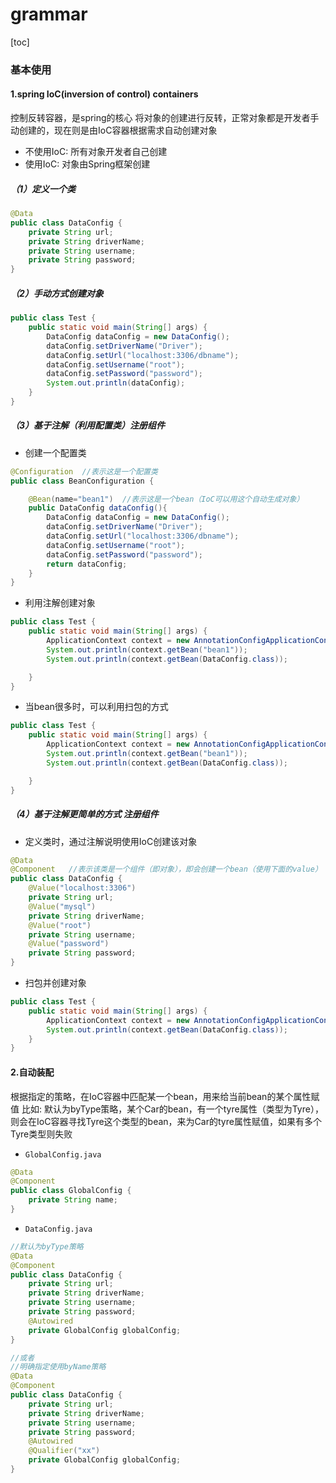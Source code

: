 # grammar

[toc]

### 基本使用

#### 1.spring IoC(inversion of control) containers
控制反转容器，是spring的核心
将对象的创建进行反转，正常对象都是开发者手动创建的，现在则是由IoC容器根据需求自动创建对象
* 不使用IoC: 所有对象开发者自己创建
* 使用IoC: 对象由Spring框架创建

##### （1）定义一个类
```java
@Data
public class DataConfig {
    private String url;
    private String driverName;
    private String username;
    private String password;
}
```

##### （2）手动方式创建对象
```java
public class Test {
    public static void main(String[] args) {
        DataConfig dataConfig = new DataConfig();
        dataConfig.setDriverName("Driver");
        dataConfig.setUrl("localhost:3306/dbname");
        dataConfig.setUsername("root");
        dataConfig.setPassword("password");
        System.out.println(dataConfig);
    }
}

```

##### （3）基于注解（利用配置类）注册组件

* 创建一个配置类

```java
@Configuration  //表示这是一个配置类
public class BeanConfiguration {

    @Bean(name="bean1")  //表示这是一个bean（IoC可以用这个自动生成对象）
    public DataConfig dataConfig(){
        DataConfig dataConfig = new DataConfig();
        dataConfig.setDriverName("Driver");
        dataConfig.setUrl("localhost:3306/dbname");
        dataConfig.setUsername("root");
        dataConfig.setPassword("password");
        return dataConfig;
    }
}
```

* 利用注解创建对象
```java
public class Test {
    public static void main(String[] args) {
        ApplicationContext context = new AnnotationConfigApplicationContext(BeanConfiguration.class);
        System.out.println(context.getBean("bean1"));
        System.out.println(context.getBean(DataConfig.class));

    }
}
```

* 当bean很多时，可以利用扫包的方式
```java
public class Test {
    public static void main(String[] args) {
        ApplicationContext context = new AnnotationConfigApplicationContext("com.example");
        System.out.println(context.getBean("bean1"));
        System.out.println(context.getBean(DataConfig.class));

    }
}
```

##### （4）基于注解更简单的方式 注册组件

* 定义类时，通过注解说明使用IoC创建该对象
```java
@Data
@Component   //表示该类是一个组件（即对象），即会创建一个bean（使用下面的value）
public class DataConfig {
    @Value("localhost:3306")
    private String url;
    @Value("mysql")
    private String driverName;
    @Value("root")
    private String username;
    @Value("password")
    private String password;
}
```

* 扫包并创建对象
```java
public class Test {
    public static void main(String[] args) {
        ApplicationContext context = new AnnotationConfigApplicationContext("com.example");
        System.out.println(context.getBean(DataConfig.class));
    }
}

```

#### 2.自动装配
根据指定的策略，在IoC容器中匹配某一个bean，用来给当前bean的某个属性赋值
比如: 默认为byType策略，某个Car的bean，有一个tyre属性（类型为Tyre），则会在IoC容器寻找Tyre这个类型的bean，来为Car的tyre属性赋值，如果有多个Tyre类型则失败

* `GlobalConfig.java`
```java
@Data
@Component
public class GlobalConfig {
    private String name;
}
```
* `DataConfig.java`
```java
//默认为byType策略
@Data
@Component
public class DataConfig {
    private String url;
    private String driverName;
    private String username;
    private String password;
    @Autowired
    private GlobalConfig globalConfig;
}

//或者
//明确指定使用byName策略
@Data
@Component
public class DataConfig {
    private String url;
    private String driverName;
    private String username;
    private String password;
    @Autowired
    @Qualifier("xx")
    private GlobalConfig globalConfig;
}
```
